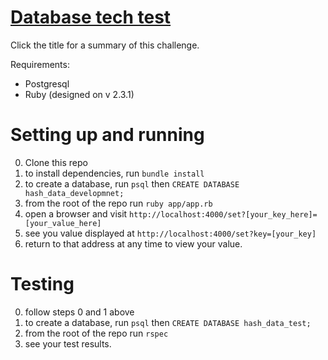 # [Database tech test](https://github.com/makersacademy/course/blob/master/individual_challenges/database_server.md)

Click the title for a summary of this challenge.

Requirements:
* Postgresql
* Ruby (designed on v 2.3.1)

Setting up and running
=

0. Clone this repo
1. to install dependencies, run ```bundle install```
2. to create a database, run ```psql``` then ```CREATE DATABASE hash_data_developmnet;```
3. from the root of the repo run ```ruby app/app.rb```
4. open a browser and visit ```http://localhost:4000/set?[your_key_here]=[your_value_here]```
5. see you value displayed at ```http://localhost:4000/set?key=[your_key]```
6. return to that address at any time to view your value.

Testing
=

0. follow steps 0 and 1 above
1. to create a database, run ```psql``` then ```CREATE DATABASE hash_data_test;```
2. from the root of the repo run ```rspec```
3. see your test results.